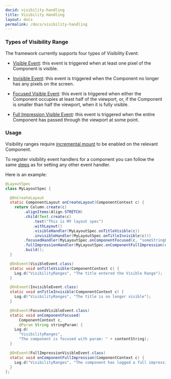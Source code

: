 ```yaml
---
docid: visibility-handling
title: Visibility Handling
layout: docs
permalink: /docs/visibility-handling
---
```


### Types of Visibility Range ###

The framework currently supports four types of Visibility Event:

- [Visible Event](/javadoc/com/facebook/litho/VisibleEvent): this event is triggered when at least one pixel of the Component is visible.

- [Invisible Event](/javadoc/com/facebook/litho/InvisibleEvent): this event is triggered when the Component no longer has any pixels on the screen.

- [Focused Visible Event](/javadoc/com/facebook/litho/FocusedVisibleEvent): this event is triggered when either the Component occupies at least half of the viewport, or, if the Component is smaller than half the viewport, when it is fully visible.

- [Full Impression Visible Event](/javadoc/com/facebook/litho/FullImpressionVisibleEvent): this event is triggered when the entire Component has passed through the viewport at some point.

### Usage ###

Visibility ranges require [incremental mount](/docs/inc-mount#manual-incremental-mount) to be enabled on the relevant Component.

To register visibility event handlers for a component you can follow the same [steps](/docs/events-overview) as for setting any other event handler. 

Here is an example:

```java
@LayoutSpec
class MyLayoutSpec {

  @OnCreateLayout
  static ComponentLayout onCreateLayout(ComponentContext c) {
    return Column.create(c)
        .alignItems(Align.STRETCH)
        .child(Text.create(c)
            .text("This is MY layout spec")
            .withLayout()
            .visibleHandler(MyLayoutSpec.onTitleVisible(c))
            .invisibleHandler(MyLayoutSpec.onTitleInvisible(c)))
        .focusedHandler(MyLayoutSpec.onComponentFocused(c, "someStringParam"))
        .fullImpressionHandler(MyLayoutSpec.onComponentFullImpression(c)))
        .build();
  }

  @OnEvent(VisibleEvent.class)
  static void onTitleVisible(ComponentContext c) {
    Log.d("VisibilityRanges", "The title entered the Visible Range");
  }

  @OnEvent(InvisibleEvent.class)
  static void onTitleInvisible(ComponentContext c) {
    Log.d("VisibilityRanges", "The title is no longer visible");
  }

  @OnEvent(FocusedVisibleEvent.class)
  static void onComponentFocused(
      ComponentContext c,
      @Param String stringParam) {
    Log.d(
      "VisibilityRanges",
      "The component is focused with param: " + contentString);
  }

  @OnEvent(FullImpressionVisibleEvent.class)
  static void onComponentFullImpression(ComponentContext c) {
    Log.d("VisibilityRanges", "The component has logged a full impression");
  }
};
```
